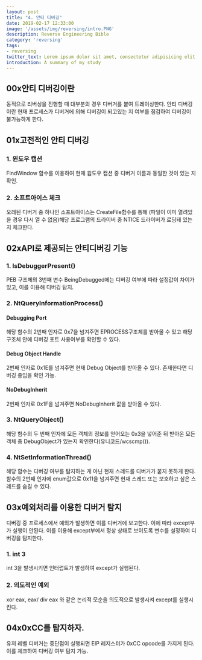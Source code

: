 ```yaml
---
layout: post
title: "4. 안티 디버깅"
date: 2019-02-17 12:33:00
image: '/assets/img/reversing/intro.PNG'
description: Reverse Engineering Bible
category: 'reversing'
tags:
- reversing
twitter_text: Lorem ipsum dolor sit amet, consectetur adipisicing elit.
introduction: A summary of my study
---
```

## 00x안티 디버깅이란
동적으로 리버싱을 진행할 때 대부분의 경우 디버거를 붙여 트레이싱한다. 안티 디버깅이란 현재 프로세스가 디버거에 의해 디버깅이 되고있는 지 여부를 점검하여 디버깅이 불가능하게 한다.

## 01x고전적인 안티 디버깅

### 1. 윈도우 캡션
FindWindow 함수를 이용하여 현재 윕도우 캡션 중 디버거 이름과 동일한 것이 있는 지 확인.

### 2. 소프트아이스 체크
오래된 디버거 중 하나인 소프트아이스는 CreateFile함수를 통해 (파일이 이미 열려있을 경우 다시 열 수 없음)해당 프로그램의 드라이버 중 NTICE 드라이버가 로딩돼 있는지 체크한다.


## 02xAPI로 제공되는 안티디버깅 기능

### 1. IsDebuggerPresent()
PEB 구조체의 3번째 변수 BeingDebugged에는 디버깅 여부에 따라 설정값이 차이가 있고, 이를 이용해 디버깅 탐지.

### 2. NtQueryInformationProcess()

#### Debugging Port
해당 함수의 2번째 인자로 0x7을 넘겨주면 EPROCESS구조체를 받아올 수 있고 해당 구조체 안에 디버깅 포트 사용여부를 확인할 수 있다.

#### Debug Object Handle
2번째 인자로 0x1E를 넘겨주면 현재 Debug Object를 받아올 수 있다. 존재한다면 디버깅 중임을 확인 가능.

#### NoDebugInherit
2번째 인자로 0x1F을 넘겨주면 NoDebugInherit 값을 받아올 수 있다.

### 3. NtQueryObject()
해당 함수의 두 번째 인자에 모든 객체의 정보를 얻어오는 0x3을 넣어준 뒤 받아온 모든 객체 중 DebugObject가 있는지 확인한다(유니코드/wcscmp()).

### 4. NtSetInformationThread()
해당 함수는 디버깅 여부를 탐지하는 게 아닌 현재 스레드를 디버거가 붙지 못하게 한다. 함수의 2번째 인자에 enum값으로 0x11을 넘겨주면 현재 스레드 또는 보호하고 싶은 스레드를 숨길 수 있다.

## 03x예외처리를 이용한 디버거 탐지
디버깅 중 프로세스에서 예외가 발생하면 이를 디버거에 보고한다. 이에 따라 except부가 실행이 안된다. 이를 이용해 except부에서 정상 상태로 보이도록 변수를 설정하여 디버깅을 탐지한다.

### 1. int 3
int 3을 발생시키면 인터럽트가 발생하여 except가 실행된다.

### 2. 의도적인 예외
xor eax, eax/ div eax 와 같은 논리적 모순을 의도적으로 발생시켜 except를 실행시킨다.

## 04x0xCC를 탐지하자.
유저 레벨 디버거는 중단점이 실행되면 EIP 레지스터가 0xCC opcode를 가지게 된다. 이를 체크하여 디버깅 여부 탐지 가능.

